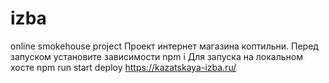 # izba
online smokehouse project
Проект интернет магазина коптильни. 
Перед запуском установите зависимости npm i
Для запуска на локальном хосте npm run start
deploy https://kazatskaya-izba.ru/